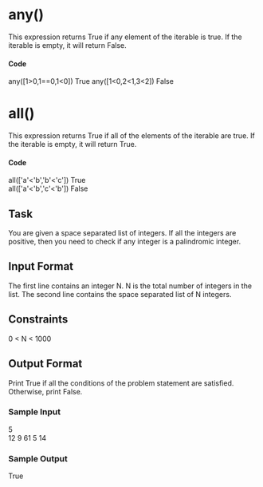 # any()
This expression returns True if any element of the iterable is true. If the iterable is empty, it will return False.

#### Code
any([1>0,1==0,1<0]) True any([1<0,2<1,3<2]) False

# all()
This expression returns True if all of the elements of the iterable are true. If the iterable is empty, it will return True.

#### Code
all(['a'<'b','b'<'c']) True<br>
all(['a'<'b','c'<'b']) False 

## Task
You are given a space separated list of integers. If all the integers are positive, then you need to check if any integer is a palindromic integer.

## Input Format
The first line contains an integer N. N is the total number of integers in the list. The second line contains the space separated list of N integers.

## Constraints
0 < N < 1000

## Output Format
Print True if all the conditions of the problem statement are satisfied. Otherwise, print False.

### Sample Input
5<br>
12 9 61 5 14

### Sample Output
True

